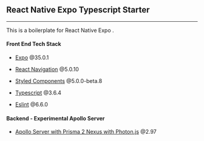 ## React Native Expo Typescript Starter

---

This is a boilerplate for React Native Expo .

#### Front End Tech Stack

- [Expo](https://expo.io/) @35.0.1
- [React Navigation](https://reactnavigation.org/docs/en/next/getting-started.html) @5.0.10

- [Styled Components](https://www.styled-components.com/docs/basics#react-native) @5.0.0-beta.8
- [Typescript](https://www.typescriptlang.org/) @3.6.4
- [Eslint](https://eslint.org/) @6.6.0

#### Backend - Experimental Apollo Server

- [Apollo Server with Prisma 2 Nexus with Photon.js](https://github.com/graphql-boilerplates/typescript-graphql-server) @2.97
